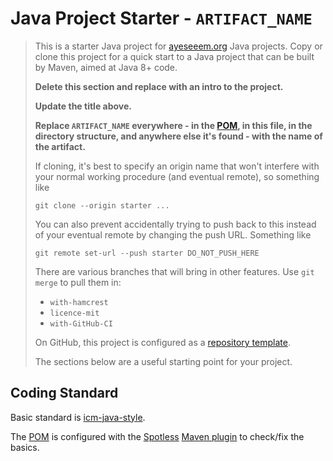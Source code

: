 Java Project Starter - `ARTIFACT_NAME`
======================================

> This is a starter Java project for [ayeseeem.org](https://www.ayeseeem.org)
> Java projects.
> Copy or clone this project for a quick start to a Java project that can be
> built by Maven, aimed at Java 8+ code.
>
> **Delete this section and replace with an intro to the project.**
>
> **Update the title above.**
>
> **Replace `ARTIFACT_NAME` everywhere - in the [POM](pom.xml), in this file,
> in the directory structure, and anywhere else it's found - with the name
> of the artifact.**
>
> If cloning, it's best to specify an origin name that won't interfere with
> your normal working procedure (and eventual remote), so something like
>
> `git clone --origin starter ...`
>
> You can also prevent accidentally trying to push back to this instead
> of your eventual remote by changing the push URL. Something like
>
> `git remote set-url --push starter DO_NOT_PUSH_HERE`
>
> There are various branches that will bring in other features. Use
> `git merge` to pull them in:
>
> - `with-hamcrest`
> - `licence-mit`
> - `with-GitHub-CI`
>
> On GitHub, this project is configured as a
> [repository template](https://docs.github.com/en/repositories/creating-and-managing-repositories/creating-a-repository-from-a-template).
>
> The sections below are a useful starting point for your project.


Coding Standard
---------------

Basic standard is [icm-java-style](https://github.com/ayeseeem/icm-java-style/).

The [POM](pom.xml) is configured with the
[Spotless](https://github.com/diffplug/spotless)
[Maven plugin](https://github.com/diffplug/spotless/tree/main/plugin-maven)
to check/fix the basics.
